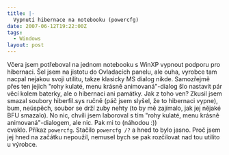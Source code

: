 ```yaml
---
title: |-
  Vypnutí hibernace na notebooku (powercfg)
date: 2007-06-12T19:22:00Z
tags:
  - Windows
layout: post
---
```

Včera jsem potřeboval na jednom notebooku s WinXP vypnout podporu pro hibernaci. Šel jsem na jistotu do Ovladacích panelu, ale ouha, vyrobce tam nacpal nejakou svoji utilitu, takze klasicky MS dialog nikde. Samozřejmě přes ten jejich "rohy kulaté, menu krásně animovaná"-dialog šlo nastavit pár věcí kolem baterky, ale o hibernaci ani památky. Jak z toho ven? Zkusil jsem smazal soubory hiberfil.sys ručně (páč jsem slyšel, že to hibernaci vypne), bum, neúspěch, soubor se drží zuby nehty (to by mě zajímalo, jak jej nějaké BFU smazalo). No nic, chvíli jsem laboroval s tím "rohy kulaté, menu krásně animovaná"-dialogem, ale nic. Pak mi to (náhodou :)) cvaklo. Příkaz `powercfg`. Stačilo `powercfg /?` a hned to bylo jasno. Proč jsem jej hned na začátku nepoužil, nemusel bych se pak rozčilovat nad tou utilitou výrobce.